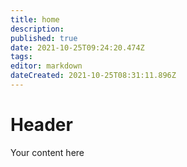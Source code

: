 ```yaml
---
title: home
description: 
published: true
date: 2021-10-25T09:24:20.474Z
tags: 
editor: markdown
dateCreated: 2021-10-25T08:31:11.896Z
---
```


# Header
Your content here